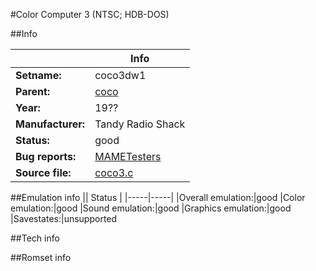 #Color Computer 3 (NTSC; HDB-DOS)

##Info

||Info|
|-----|-----|
|**Setname:**|coco3dw1
|**Parent:**|[coco](coco.md)
|**Year:**|19??
|**Manufacturer:**|Tandy Radio Shack
|**Status:**|good
|**Bug reports:**|[MAMETesters](http://mametesters.org/view_all_set.php?type=1&temporary=y&search=coco3.c)
|**Source file:**|[coco3.c](https://github.com/mamedev/mame/blob/master/src/mess/drivers/coco3.c)

##Emulation info
|| Status |
|-----|-----|
|Overall emulation:|good
|Color emulation:|good
|Sound emulation:|good
|Graphics emulation:|good
|Savestates:|unsupported

##Tech info

##Romset info

<!--- START OF EDITED COMMENT DO NOT TOUCH TEXT ABOVE-->
